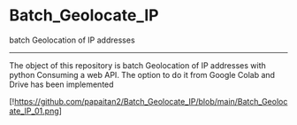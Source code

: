 # Batch_Geolocate_IP
batch Geolocation of IP addresses

---

The object of this repository is batch Geolocation of IP addresses with python Consuming a web API.
The option to do it from Google Colab and Drive has been implemented



[!https://github.com/papaitan2/Batch_Geolocate_IP/blob/main/Batch_Geolocate_IP_01.png]


